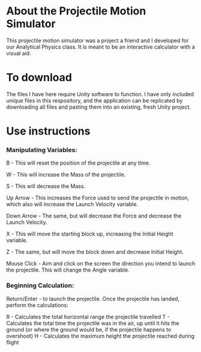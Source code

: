 # About the Projectile Motion Simulator 
This projectile motion simulator was a project a friend and I developed for our Analytical Physics class. It is meant to be an interactive calculator with a visual aid. 

# To download
The files I have here require Unity software to function. I have only included unique files in this respository, and the application can be replicated by downloading all files and pasting them into an existing, fresh Unity project.

# Use instructions

### Manipulating Variables:
B - This will reset the position of the projectile at any time.


W - This will increase the Mass of the projectile.

S - This will decrease the Mass.

Up Arrow - This increases the Force used to send the projectile in motion, which also will increase the Launch Velocity variable.

Down Arrow - The same, but will decrease the Force and decrease the Launch Velocity.


X - This will move the starting block up, increasing the Initial Height variable.

Z - The same, but will move the block down and decrease Initial Height.


Mouse Click - Aim and click on the screen the direction you intend to launch the projectile. This will change the Angle variable.

### Beginning Calculation:

Return/Enter - to launch the projectile.
Once the projectile has landed, perform the calculations:

R - Calculates the total horizontal range the projectile travelled
T - Calculates the total time the projectile was in the air, up until it hits the ground (or where the ground would be, if the projectile happens to overshoot)
H - Calculates the maximum height the projectile reached during flight

